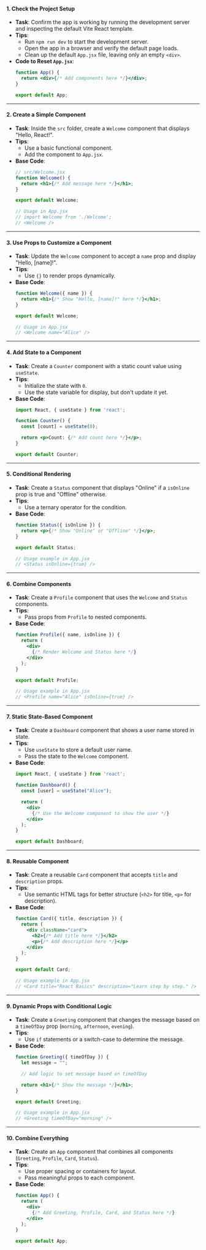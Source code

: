 #### 1. **Check the Project Setup**  
   - **Task**: Confirm the app is working by running the development server and inspecting the default Vite React template.  
   - **Tips**:  
     - Run `npm run dev` to start the development server.  
     - Open the app in a browser and verify the default page loads.  
     - Clean up the default `App.jsx` file, leaving only an empty `<div>`.  
   - **Code to Reset `App.jsx`**:  
     ```jsx
     function App() {
       return <div>{/* Add components here */}</div>;
     }

     export default App;
     ```

---

#### 2. **Create a Simple Component**  
   - **Task**: Inside the `src` folder, create a `Welcome` component that displays "Hello, React!".  
   - **Tips**:  
     - Use a basic functional component.  
     - Add the component to `App.jsx`.  
   - **Base Code**:  
     ```jsx
     // src/Welcome.jsx
     function Welcome() {
       return <h1>{/* Add message here */}</h1>;
     }

     export default Welcome;

     // Usage in App.jsx
     // import Welcome from './Welcome';
     // <Welcome />
     ```

---

#### 3. **Use Props to Customize a Component**  
   - **Task**: Update the `Welcome` component to accept a `name` prop and display "Hello, [name]!".  
   - **Tips**:  
     - Use `{}` to render props dynamically.  
   - **Base Code**:  
     ```jsx
     function Welcome({ name }) {
       return <h1>{/* Show "Hello, [name]!" here */}</h1>;
     }

     export default Welcome;

     // Usage in App.jsx
     // <Welcome name="Alice" />
     ```

---

#### 4. **Add State to a Component**  
   - **Task**: Create a `Counter` component with a static count value using `useState`.  
   - **Tips**:  
     - Initialize the state with `0`.  
     - Use the state variable for display, but don't update it yet.  
   - **Base Code**:  
     ```jsx
     import React, { useState } from 'react';

     function Counter() {
       const [count] = useState(0);

       return <p>Count: {/* Add count here */}</p>;
     }

     export default Counter;
     ```

---

#### 5. **Conditional Rendering**  
   - **Task**: Create a `Status` component that displays "Online" if a `isOnline` prop is true and "Offline" otherwise.  
   - **Tips**:  
     - Use a ternary operator for the condition.  
   - **Base Code**:  
     ```jsx
     function Status({ isOnline }) {
       return <p>{/* Show "Online" or "Offline" */}</p>;
     }

     export default Status;

     // Usage example in App.jsx
     // <Status isOnline={true} />
     ```

---

#### 6. **Combine Components**  
   - **Task**: Create a `Profile` component that uses the `Welcome` and `Status` components.  
   - **Tips**:  
     - Pass props from `Profile` to nested components.  
   - **Base Code**:  
     ```jsx
     function Profile({ name, isOnline }) {
       return (
         <div>
           {/* Render Welcome and Status here */}
         </div>
       );
     }

     export default Profile;

     // Usage example in App.jsx
     // <Profile name="Alice" isOnline={true} />
     ```

---

#### 7. **Static State-Based Component**  
   - **Task**: Create a `Dashboard` component that shows a user name stored in state.  
   - **Tips**:  
     - Use `useState` to store a default user name.  
     - Pass the state to the `Welcome` component.  
   - **Base Code**:  
     ```jsx
     import React, { useState } from 'react';

     function Dashboard() {
       const [user] = useState("Alice");

       return (
         <div>
           {/* Use the Welcome component to show the user */}
         </div>
       );
     }

     export default Dashboard;
     ```

---

#### 8. **Reusable Component**  
   - **Task**: Create a reusable `Card` component that accepts `title` and `description` props.  
   - **Tips**:  
     - Use semantic HTML tags for better structure (`<h2>` for title, `<p>` for description).  
   - **Base Code**:  
     ```jsx
     function Card({ title, description }) {
       return (
         <div className="card">
           <h2>{/* Add title here */}</h2>
           <p>{/* Add description here */}</p>
         </div>
       );
     }

     export default Card;

     // Usage example in App.jsx
     // <Card title="React Basics" description="Learn step by step." />
     ```

---

#### 9. **Dynamic Props with Conditional Logic**  
   - **Task**: Create a `Greeting` component that changes the message based on a `timeOfDay` prop (`morning`, `afternoon`, `evening`).  
   - **Tips**:  
     - Use `if` statements or a switch-case to determine the message.  
   - **Base Code**:  
     ```jsx
     function Greeting({ timeOfDay }) {
       let message = "";

       // Add logic to set message based on timeOfDay

       return <h1>{/* Show the message */}</h1>;
     }

     export default Greeting;

     // Usage example in App.jsx
     // <Greeting timeOfDay="morning" />
     ```

---

#### 10. **Combine Everything**  
   - **Task**: Create an `App` component that combines all components (`Greeting`, `Profile`, `Card`, `Status`).  
   - **Tips**:  
     - Use proper spacing or containers for layout.  
     - Pass meaningful props to each component.  
   - **Base Code**:  
     ```jsx
     function App() {
       return (
         <div>
           {/* Add Greeting, Profile, Card, and Status here */}
         </div>
       );
     }

     export default App;
     ```
